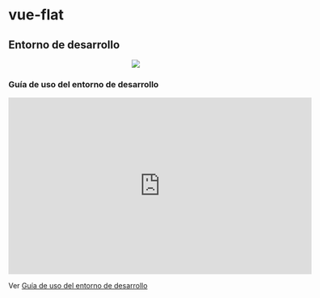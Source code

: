 # vue-flat
## Entorno de desarrollo

<div align="center"><a> <img src="https://github.com/wilmercampagna/vue-flat/blob/master/src/assets/VueFlat.jpg"> </a></div>



### Guía de uso del entorno de desarrollo


<div align="center">
<iframe width="600" height="350" src="https://www.youtube.com/embed/1cQz29xr_1U" frameborder="0" allow="accelerometer; autoplay; encrypted-media; gyroscope; picture-in-picture" allowfullscreen></iframe></div>


Ver [Guía de uso del entorno de desarrollo](https://www.youtube.com/watch?v=1cQz29xr_1U&t=104s)
